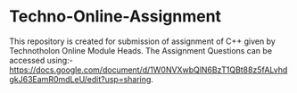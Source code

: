 # Techno-Online-Assignment
This repository is created for submission of assignment of C++ given by Technotholon Online Module Heads.
The Assignment Questions can be accessed using:- https://docs.google.com/document/d/1W0NVXwbQlN6BzT1QBt88z5fALvhdgkJ63EamR0mdLeU/edit?usp=sharing.

